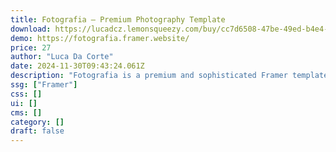 ```yaml
---
title: Fotografia — Premium Photography Template
download: https://lucadcz.lemonsqueezy.com/buy/cc7d6508-47be-49ed-b4e4-0503eac71144
demo: https://fotografia.framer.website/
price: 27
author: "Luca Da Corte"
date: 2024-11-30T09:43:24.061Z
description: "Fotografia is a premium and sophisticated Framer template designed specifically for photographers."
ssg: ["Framer"]
css: []
ui: []
cms: []
category: []
draft: false
---
```

